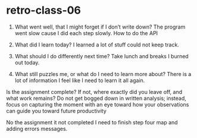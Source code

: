 # retro-class-06

1. What went well, that I might forget if I don’t write down?
The program went slow cause I did each step slowly. How to do the API

2. What did I learn today?
I learned a lot of stuff could not keep track.

3. What should I do differently next time?
Take lunch and breaks I burned out today.

4. What still puzzles me, or what do I need to learn more about?
There is a lot of information I feel like I need to learn it all again.

Is the assignment complete? If not, where exactly did you leave off, and what work remains?
Do not get bogged down in written analysis; instead, focus on capturing the moment with an eye toward how your observations can guide you toward future productivity

No the assignment it not completed I need to finish step four map and adding errors messages.
